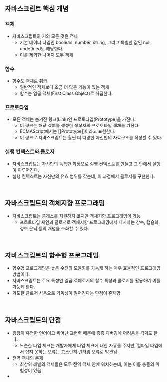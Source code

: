 ## 자바스크립트 핵심 개념

### 객체

- 자바스크립트의 거의 모든 것은 객체
  - 기본 데이터 타입인 boolean, number, string, 그리고 특별한 값인 null, undefined도 해당한다.
  - 이를 제외한 나머지 모두 객체

### 함수

- 함수도 객체로 취급
  - 일반적인 객체보다 조금 더 많은 기능이 있는 객체
  - 함수는 일급 객체(First Class Object)로 취급한다.

### 프로토타입

- 모든 객체는 숨겨진 링크(Link)인 프로토타입(Prototype)을 가진다.
  - 이 링크는 해당 객체를 생성한 생성자의 프로토타입 객체를 가진다.
  - ECMAScript에서는 [[Prototype]]이라고 표현한다.
  - 이 링크로 자바스크립트는 휠씬 더 다양한 자신만의 자료구조를 작성할 수 있다.

### 실행 컨텍스트와 클로저

- 자바스크립트는 자신만의 독특한 과정으로 실행 컨텍스트를 만들고 그 안에서 실행이 이루어진다.
- 실행 컨텍스트는 자신만의 유효 범위를 갖는데, 이 과정에서 클로저를 구현한다.

<br>

## 자바스크립트의 객체지향 프로그래밍

- 자바스크립트는 클래스를 지원하지 않지만 객체지향 프로그래밍이 가능
  - 프로토타입 체인과 클로저로 객체지향 프로그래밍에서 제시하는 상속, 캡슐화, 정보 은닉 등의 개념을 소화할 수 있다.

<br>

## 자바스크립트의 함수형 프로그래밍

- 함수형 프로그래밍은 높은 수전의 모듈화를 가능케 하는 매우 효율적인 프로그래밍 방법이다.
- 자바스크립트는 주요 특성인 일급 객체로서의 함수 특성과 클로저를 활용하여 이를 가능케 한다.
- 과도한 클로저 사용으로 가독성이 떨어진다는 단점이 존재함

<br>

## 자바스크립트의 단점

- 굉장히 유연한 언어이고 뛰어난 표현력 때문에 종종 디버깅에 어려움을 겪기도 한다.
  - 느슨한 타입 체크는 개발자에게 타입 체크에 대한 자유를 주지만, 컴파일 타임에서 잡지 못하는 오류는 고스란히 런타임 오류로 발견됨
- 전역 객체의 존재
  - 최상위 레벨의 객체들은 모두 전역 객체 안에 위치하는데, 이는 이름 충돌의 위험성이 있음
-
